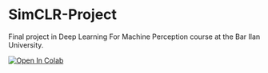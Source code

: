 # SimCLR-Project
 Final project in Deep Learning For Machine Perception course at the Bar Ilan University.

[![Open In Colab](https://colab.research.google.com/assets/colab-badge.svg)](https://colab.research.google.com/github/noamyakov/SimCLR-Project/blob/main/SimCLR.ipynb)